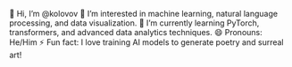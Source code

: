 👋 Hi, I’m @kolovov
👀 I’m interested in machine learning, natural language processing, and data visualization.
🌱 I’m currently learning PyTorch, transformers, and advanced data analytics techniques.
😄 Pronouns: He/Him
⚡ Fun fact: I love training AI models to generate poetry and surreal art!

<!---
kolovov/kolovov is a ✨ special ✨ repository because its `README.md` (this file) appears on your GitHub profile.
You can click the Preview link to take a look at your changes.
--->
